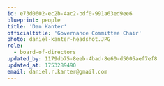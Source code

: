 ```yaml
---
id: e73d0602-ec2b-4ac2-bdf0-991a63ed9ee6
blueprint: people
title: 'Dan Kanter'
officialtitle: 'Governance Committee Chair'
photo: daniel-kanter-headshot.JPG
role:
  - board-of-directors
updated_by: 1179db75-8eeb-4bad-8e60-d5005aef7ef8
updated_at: 1753289490
email: daniel.r.kanter@gmail.com
---
```

